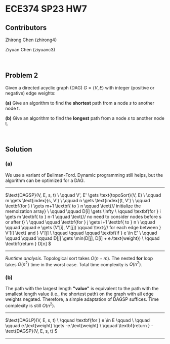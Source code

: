 # ECE374 SP23 HW7

## Contributors

Zhirong Chen (zhirong4)

Ziyuan Chen (ziyuanc3)

<br>

## Problem 2

Given a directed acyclic graph (DAG) $G = (V, E)$ with integer (positive or negative) edge weights:

**(a)** Give an algorithm to find the **shortest** path from a node $s$ to another node t.

**(b)** Give an algorithm to find the **longest** path from a node $s$ to another node t.

<br>

## Solution

### **(a)**

We use a variant of Bellman-Ford. Dynamic programming still helps, but the algorithm can be optimized for a DAG.

---

$\text{DAGSP}(V, E, s, t) \\
\qquad V', E' \gets \text{topoSort}(V, E) \\
\qquad m \gets \text{index}(s, V') \\
\qquad n \gets \text{index}(t, V') \\
\qquad \textbf{for } i \gets m+1 \textbf{ to } n \qquad \text{// initialize the memoization array} \\
\qquad \qquad D[i] \gets \infty \\
\qquad \textbf{for } i \gets m \textbf{ to } n-1 \qquad \text{// no need to consider nodes before s or after t} \\
\qquad \qquad \textbf{for } j \gets i+1 \textbf{ to } n \\
\qquad \qquad \qquad e \gets (V'[i], V'[j]) \qquad \text{// for each edge between } V'[i] \text{ and } V'[j] \\
\qquad \qquad \qquad \textbf{if } e \in E' \\
\qquad \qquad \qquad \qquad D[j] \gets \min(D[j], D[i] + e.\text{weight}) \\
\qquad \textbf{return } D[n]
$

---

*Runtime analysis.* Topological sort takes $O(n + m)$. The nested $\textbf{for}$ loop takes $O(n^2)$ time in the worst case. Total time complexity is $O(n^2)$.

### **(b)**

The path with the largest length **"value"** is equivalent to the path with the smallest length value (i.e., the shortest path) on the graph with all edge weights negated. Therefore, a simple adaptation of $\text{DAGSP}$ suffices. Time complexity is still $O(n^2)$.

---

$\text{DAGLP}(V, E, s, t) \\
\qquad \textbf{for } e \in E \qquad \\
\qquad \qquad e.\text{weight} \gets -e.\text{weight} \\
\qquad \textbf{return } -\text{DAGSP}(V, E, s, t)
$

---
